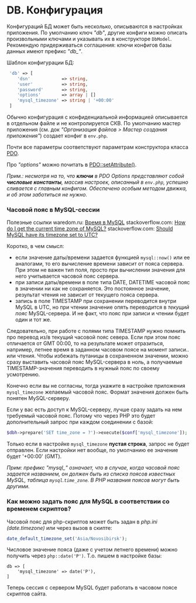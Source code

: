 # DB. Конфигурация

Конфигураций БД может быть несколько, описываются в настройках приложения. По умолчанию ключ *"db"*, другие конфиги можно описать произвольными ключами и указывать их в конструкторе `DbModel`. Рекомендую придерживаться соглашения: ключи конфигов базы данных имеют префикс *"db_"*.

Шаблон конфигурации БД:

```php
 'db' => [
    'dsn'            => string,
    'user'           => string,
    'password'       => string,
    'options'        => array | []
    'mysql_timezone' => string | '+00:00'
 ]
```

Обычно конфигурация c конфиденциальной информацией описывается в отдельном файле и не контролируется СКВ. По умолчанию мастер приложения (см. док *"Организация файлов > Мастер создания приложения"*) создает конфиг в `env.php`.

Почти все параметры соответствуют параметрам конструктора класса [PDO](http://php.net/manual/en/pdo.construct.php).

Про *"options"* можно почитать в [PDO::setAttribute()](http://php.net/manual/ru/pdo.setattribute.php).

*Прим.: несмотря на то, что **ключи** в PDO Options представляют собой **числовые константы**, массив настроек, описанный в `env.php`, успешно сливается c главным конфигом. Обеспечено особым методом движка, и об этом заботиться не нужно.*

### Часовой пояс в MySQL-сессии

Полезные ссылки
waredom.ru: [Время в MySQL](http://waredom.ru/36#mysql)
stackoverflow.com: [How do I get the current time zone of MySQL?](http://stackoverflow.com/a/2934271/5497749)
stackoverflow.com: [Should MySQL have its timezone set to UTC?](http://stackoverflow.com/a/19075291/5497749)

Коротко, в чем смысл:

- если значение даты/времени задается функцией `mysql::now()` или ее аналогами, то его вычисление времени зависит от пояса сервера. При этом не важен тип поля, просто при вычислении значения для него учитывается часовой пояс сервера.
- при записи даты/времени в поле типа DATE, DATETIME часовой пояс в значении ни как не сохраняется. Это постоянное значение, результат чтения не зависит от текущего пояса сервера.
- запись в поле TIMESTAMP при сохранении переводится внутри MySQL в UTC, но при чтении значение опять переводится в *текущий пояс* MySQL-сервера. И не факт, что пояс при записи и чтении будет один и тот же.

Следовательно, при работе с полями типа TIMESTAMP нужно помнить про перевод из/в текущий часовой пояс севера. Если при этом пояс отличается от GMT 00:00, то на результате может отразиться, например, летнее время в заданном часовом поясе на момент записи.. или чтения. Чтобы избежать путаницы в сохраненном значении, можно сразу выставить часовой пояс MySQL-сервера в ноль, а получаемые TIMESTAMP-значения переводить в нужный пояс по своему усмотрению.

Конечно если вы не согласны, тогда укажите в настройке приложения `mysql_timezone` желаемый часовой пояс. Формат значения должен быть понятен MySQL-серверу.

Если у вас есть доступ к MySQL-серверу, лучше сразу задать на нем требуемый часовой пояс. Потому что через PHP это будет дополнительный запрос при каждом соединении с базой:

```PHP
$dbh->prepare('SET time_zone = ?')->execute($conf['mysql_timezone']);
```

Только если в настройке `mysql_timezone` **пустая строка**, запрос не будет отправлен. Если настройки нет вообще, по умолчанию ее значение будет '+00:00' (GMT).

*Прим: префикс "mysql_" означает, что в случае, когда часовой пояс задается названием, он должен быть из списка поясов известных MySQL, таблица `mysql`.`time_zone`. В PHP названия поясов могут быть другими.*

### Как можно задать пояс для MySQL в соответствии со временем скриптов?

Часовой пояс для php-скриптов может быть задан в *php.ini (date.timezone)* или через вызов в скипте:

```PHP
date_default_timezone_set('Asia/Novosibirsk');
```

Числовое значение пояса (даже с учетом летнего времени) можно получить через `php::date('P')`. Т.o. пишем в настройке базы:

```
db => [
    'mysql_timezone' => date('P'),
]
```

Теперь сессия с сервером MySQL будет работать в часовом поясе скриптов сайта.
